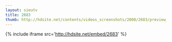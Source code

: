 ```yaml
---
layout: sieutv
title: 2683
thumb: http://hdsite.net/contents/videos_screenshots/2000/2683/preview_360p.mp4.jpg
---
```

{% include iframe src='http://hdsite.net/embed/2683' %}
 
